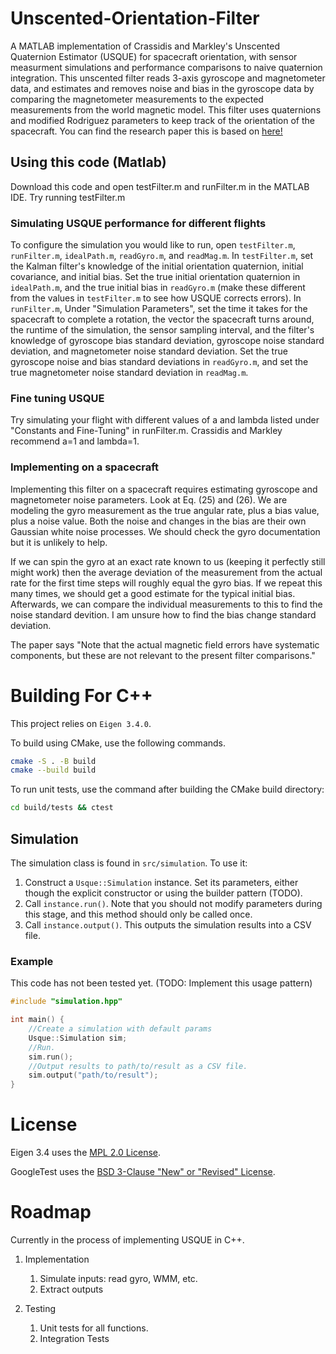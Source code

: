 # Unscented-Orientation-Filter

A MATLAB implementation of Crassidis and Markley's Unscented Quaternion Estimator (USQUE) for spacecraft orientation, with sensor measurment simulations and performance comparisons to naive quaternion integration. This unscented filter reads 3-axis gyroscope and magnetometer data, and estimates and removes noise and bias in the gyroscope data by comparing the magnetometer measurements to the expected measurements from the world magnetic model. This filter uses quaternions and modified Rodriguez parameters to keep track of the orientation of the spacecraft. You can find the research paper this is based on [here!](https://doi.org/10.2514/2.5102)


## Using this code (Matlab)

Download this code and open testFilter.m and runFilter.m in the MATLAB IDE. Try running testFilter.m


### Simulating USQUE performance for different flights
To configure the simulation you would like to run, open `testFilter.m`, `runFilter.m`, `idealPath.m`, `readGyro.m`, and `readMag.m`. In `testFilter.m`, set the Kalman filter's knowledge of the initial orientation quaternion, initial covariance, and initial bias. Set the true initial orientation quaternion in `idealPath.m`, and the true initial bias in `readGyro.m` (make these different from the values in `testFilter.m` to see how USQUE corrects errors). In `runFilter.m`, Under "Simulation Parameters", set the time it takes for the spacecraft to complete a rotation, the vector the spacecraft turns around, the runtime of the simulation, the sensor sampling interval, and the filter's knowledge of gyroscope bias standard deviation, gyroscope noise standard deviation, and magnetometer noise standard deviation. Set the true gyroscope noise and bias standard deviations in `readGyro.m`, and set the true magnetometer noise standard deviation in `readMag.m`.
    
### Fine tuning USQUE
Try simulating your flight with different values of a and lambda listed under "Constants and Fine-Tuning" in runFilter.m. Crassidis and Markley recommend a=1 and lambda=1.

### Implementing on a spacecraft
Implementing this filter on a spacecraft requires estimating gyroscope and magnetometer noise parameters. Look at Eq. (25) and (26). We are modeling the gyro measurement as the true angular rate, plus a bias value, plus a noise value. Both the noise and changes in the bias are their own Gaussian white noise processes. We should check the gyro documentation but it is unlikely to help.

If we can spin the gyro at an exact rate known to us (keeping it perfectly still might work) then the average deviation of the measurement from the actual rate for the first time steps will roughly equal the gyro bias. If we repeat this many times, we should get a good estimate for the typical initial bias. Afterwards, we can compare the individual measurements to this to find the noise standard devition. I am unsure how to find the bias change standard deviation.

The paper says "Note that the actual magnetic field errors have systematic components, but these are not relevant to the present filter comparisons."


# Building For C++
This project relies on `Eigen 3.4.0`.

To build using CMake, use the following commands.
```bash
cmake -S . -B build
cmake --build build
```
To run unit tests, use the command after building the CMake build directory:
```bash
cd build/tests && ctest
```

## Simulation
The simulation class is found in `src/simulation`. To use it: 
1. Construct a `Usque::Simulation` instance. Set its parameters, either though the explicit constructor or using the builder pattern (TODO).
2. Call `instance.run()`. Note that you should not modify parameters during this stage, and this method should only be called once.
3. Call `instance.output()`. This outputs the simulation results into a CSV file.

### Example
This code has not been tested yet. (TODO: Implement this usage pattern)

```cpp
#include "simulation.hpp"

int main() {
	//Create a simulation with default params
	Usque::Simulation sim;
	//Run.
	sim.run();
	//Output results to path/to/result as a CSV file.
	sim.output("path/to/result");
}

```

# License
Eigen 3.4 uses the [MPL 2.0 License](https://www.mozilla.org/en-US/MPL/2.0/).

GoogleTest uses the [BSD 3-Clause "New" or "Revised" License](https://github.com/google/googletest/blob/main/LICENSE).

# Roadmap
Currently in the process of implementing USQUE in C++.

1. Implementation
	1. Simulate inputs: read gyro, WMM, etc.
	2. Extract outputs

2. Testing
	1. Unit tests for all functions.
	2. Integration Tests
